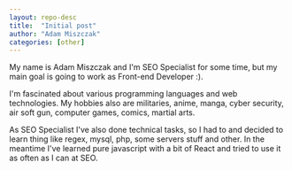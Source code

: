 ```yaml
---
layout: repo-desc
title:  "Initial post"
author: "Adam Miszczak"
categories: [other]
---
```


My name is Adam Miszczak and I'm SEO Specialist for some time, but my main goal is going to work as Front-end Developer :).

I'm fascinated about various programming languages and web technologies. My hobbies also are militaries, anime, manga, cyber security, air soft gun, computer games, comics, martial arts.

As SEO Specialist I've also done technical tasks, so I had to and decided to learn thing like regex, mysql, php, some servers stuff and other. In the meantime I've learned pure javascript with a bit of React and tried to use it as often as I can at SEO.